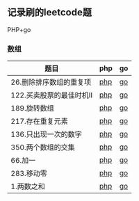 ## 记录刷的leetcode题

PHP+go

### 数组
|题目|php|go|
| ---|---|---|
|26.删除排序数组的重复项| [php](./php/26.php)| [go](./go/26.go) |
|122.买卖股票的最佳时机II| [php](./php/122.php)| [go](./go/122.go) |
|189.旋转数组| [php](./php/189.php)| [go](./go/189.go) |
|217.存在重复元素| [php](./php/217.php)| [go](./go/217.go) |
|136.只出现一次的数字| [php](./php/136.php)| [go](./go/136.go) |
|350.两个数组的交集| [php](./php/350.php)| [go](./go/350.go) |
|66.加一| [php](./php/66.php)| [go](./go/66.go) |
|283.移动零| [php](./php/283.php)| [go](./go/283.go) |
|1.两数之和| [php](./php/1.php)| [go](./go/1.go) |
